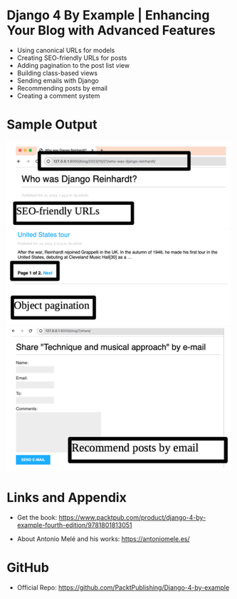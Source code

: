 # Django 4 By Example | Enhancing Your Blog with Advanced Features

* Using canonical URLs for models
* Creating SEO-friendly URLs for posts
* Adding pagination to the post list view
* Building class-based views
* Sending emails with Django
* Recommending posts by email
* Creating a comment system

Sample Output
========================================================

![Chapter-2 Sample Output-1](https://github.com/nihathalici/Django-4-By-Example/blob/main/CHPT-02-%20Enhancing-Your-Blog-with-Advanced-Features/Screenshots/1.png)
![Chapter-2 Sample Output-2](https://github.com/nihathalici/Django-4-By-Example/blob/main/CHPT-02-%20Enhancing-Your-Blog-with-Advanced-Features/Screenshots/2.png)
![Chapter-2 Sample Output-3](https://github.com/nihathalici/Django-4-By-Example/blob/main/CHPT-02-%20Enhancing-Your-Blog-with-Advanced-Features/Screenshots/3.png)


Links and Appendix
========================================================

- Get the book: https://www.packtpub.com/product/django-4-by-example-fourth-edition/9781801813051

- About Antonio Melé and his works: https://antoniomele.es/

GitHub
========================================================

- Official Repo: https://github.com/PacktPublishing/Django-4-by-example
